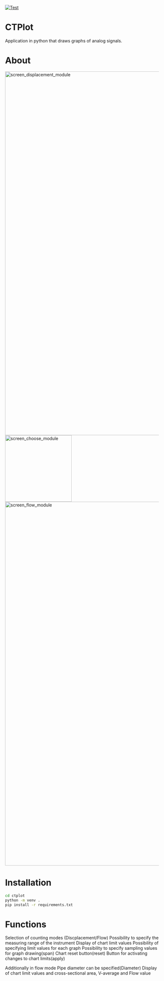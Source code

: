[![Test](https://github.com/bartekbiz/ctplot/actions/workflows/test.yml/badge.svg)](https://github.com/bartekbiz/ctplot/actions/workflows/test.yml)

# CTPlot

Application in python that draws graphs of analog signals.

# About

<img width="1192" alt="screen_displacement_module" src="https://github.com/bartekbiz/ctplot/assets/95227378/c1e5918c-8d37-4ce3-8ac5-a8650b5aefc8">

<img width="218" alt="screen_choose_module" src="https://github.com/bartekbiz/ctplot/assets/95227378/7a1a45f5-ac3c-497e-b4e2-13bceb4faa3b">

<img width="1192" alt="screen_flow_module" src="https://github.com/bartekbiz/ctplot/assets/95227378/0139e562-7a0c-48e6-b71a-f1830c6da4c1">


# Installation

```bash
cd ctplot
python -m venv .
pip install -r requirements.txt
```

# Functions

Selection of counting modes (Discplacement/Flow)
Possibility to specify the measuring range of the instrument
Display of chart limit values
Possibility of specifying limit values for each graph
Possibility to specify sampling values for graph drawing(span)
Chart reset button(reset)
Button for activating changes to chart limits(apply)

Additionally in flow mode
Pipe diameter can be specified(Diameter)
Display of chart limit values and cross-sectional area, V-average and Flow value

